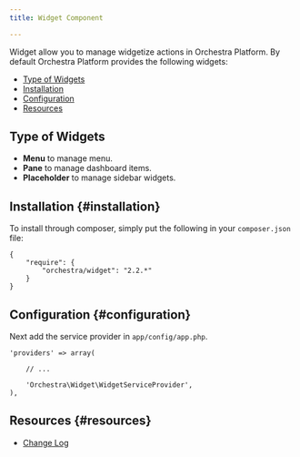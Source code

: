 ```yaml
---
title: Widget Component

---
```


Widget allow you to manage widgetize actions in Orchestra Platform. By default Orchestra Platform provides the following widgets:

* [Type of Widgets](#type)
* [Installation](#installation)
* [Configuration](#configuration)
* [Resources](#resources)

## Type of Widgets

* **Menu** to manage menu.
* **Pane** to manage dashboard items.
* **Placeholder** to manage sidebar widgets.

## Installation {#installation}

To install through composer, simply put the following in your `composer.json` file:

	{
		"require": {
			"orchestra/widget": "2.2.*"
		}
	}

## Configuration {#configuration}

Next add the service provider in `app/config/app.php`.

	'providers' => array(

		// ...

		'Orchestra\Widget\WidgetServiceProvider',
	),

## Resources {#resources}

* [Change Log](/docs/2.2/components/widget/changes#v2-2)
